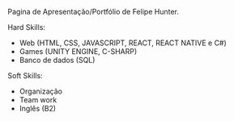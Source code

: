Pagina de Apresentação/Portfólio de Felipe Hunter.

Hard Skills:
* Web (HTML, CSS, JAVASCRIPT, REACT, REACT NATIVE e C#)
* Games (UNITY ENGINE, C-SHARP)
* Banco de dados (SQL)

Soft Skills:
* Organização
* Team work
* Inglês (B2)
